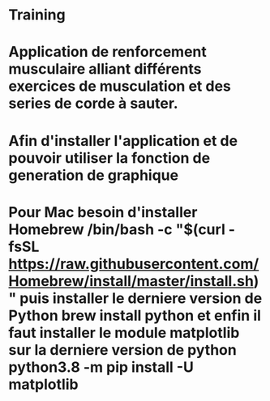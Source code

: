 # Training
# Application de renforcement musculaire alliant différents exercices de musculation et des series de corde à sauter.
# Afin d'installer l'application et de pouvoir utiliser la fonction de generation de graphique
# Pour Mac besoin d'installer Homebrew /bin/bash -c "$(curl -fsSL https://raw.githubusercontent.com/Homebrew/install/master/install.sh)" puis installer le derniere version de Python brew install python et enfin il faut installer le module matplotlib sur la derniere version de python python3.8 -m pip install -U matplotlib
